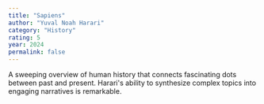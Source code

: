 ```yaml
---
title: "Sapiens"
author: "Yuval Noah Harari"
category: "History"
rating: 5
year: 2024
permalink: false
---
```


A sweeping overview of human history that connects fascinating dots between past and present. Harari's ability to synthesize complex topics into engaging narratives is remarkable.
